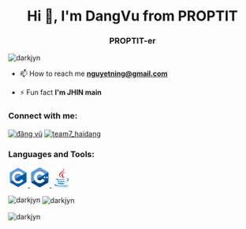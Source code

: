 <h1 align="center">Hi 👋, I'm DangVu from PROPTIT</h1>
<h3 align="center">PROPTIT-er</h3>

<p align="left"> <img src="https://komarev.com/ghpvc/?username=darkjyn&label=Profile%20views&color=0e75b6&style=flat" alt="darkjyn" /> </p>

- 📫 How to reach me **nguyetning@gmail.com**

- ⚡ Fun fact **I'm JHIN main**

<h3 align="left">Connect with me:</h3>
<p align="left">
<a href="https://fb.com/đăng vũ" target="blank"><img align="center" src="https://raw.githubusercontent.com/rahuldkjain/github-profile-readme-generator/master/src/images/icons/Social/facebook.svg" alt="đăng vũ" height="30" width="40" /></a>
<a href="https://codeforces.com/profile/team7_haidang" target="blank"><img align="center" src="https://raw.githubusercontent.com/rahuldkjain/github-profile-readme-generator/master/src/images/icons/Social/codeforces.svg" alt="team7_haidang" height="30" width="40" /></a>
</p>

<h3 align="left">Languages and Tools:</h3>
<p align="left"> <a href="https://www.cprogramming.com/" target="_blank" rel="noreferrer"> <img src="https://raw.githubusercontent.com/devicons/devicon/master/icons/c/c-original.svg" alt="c" width="40" height="40"/> </a> <a href="https://www.w3schools.com/cpp/" target="_blank" rel="noreferrer"> <img src="https://raw.githubusercontent.com/devicons/devicon/master/icons/cplusplus/cplusplus-original.svg" alt="cplusplus" width="40" height="40"/> </a> <a href="https://www.java.com" target="_blank" rel="noreferrer"> <img src="https://raw.githubusercontent.com/devicons/devicon/master/icons/java/java-original.svg" alt="java" width="40" height="40"/> </a> </p>

<p><img align="left" src="https://github-readme-stats.vercel.app/api/top-langs?username=darkjyn&show_icons=true&locale=en&layout=compact" alt="darkjyn" /></p>

<p>&nbsp;<img align="center" src="https://github-readme-stats.vercel.app/api?username=darkjyn&show_icons=true&locale=en" alt="darkjyn" /></p>

<p><img align="center" src="https://github-readme-streak-stats.herokuapp.com/?user=darkjyn&theme=dark" alt="darkjyn" /></p>
